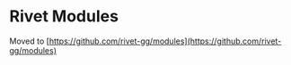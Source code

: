# Rivet Modules

Moved to [https://github.com/rivet-gg/modules](https://github.com/rivet-gg/modules)
